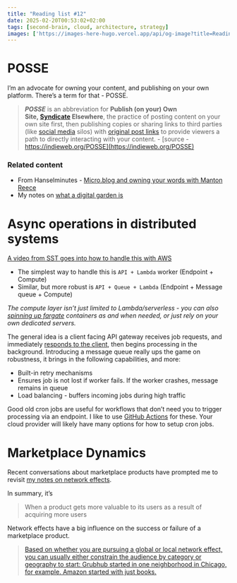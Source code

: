 ```yaml
---
title: "Reading list #12"
date: 2025-02-20T00:53:02+02:00
tags: [second-brain, cloud, architecture, strategy]
images: ['https://images-here-hugo.vercel.app/api/og-image?title=Reading+list+%2312']
---
```


# POSSE
I’m an advocate for owning your content, and publishing on your own platform. There’s a term for that - POSSE.

> ***POSSE*** is an abbreviation for **Publish (on your) Own Site, [Syndicate](https://indieweb.org/Category:syndication) Elsewhere**, the practice of posting content on your own site first, then publishing copies or sharing links to third parties (like [social media](https://indieweb.org/social_media) silos) with [original post links](https://indieweb.org/original_post_link) to provide viewers a path to directly interacting with your content. - [source - https://indieweb.org/POSSE](https://indieweb.org/POSSE)

### Related content
- From Hanselminutes - [Micro.blog and owning your words with Manton Reece](https://hanselminutes.com/983/microblog-and-owning-your-words-with-manton-reece)
- My notes on [what a digital garden is](https://www.guidefari.com/digital-garden/)

# Async operations in distributed systems

[A video from SST goes into how to handle this with AWS](https://www.youtube.com/watch?v=3PJM7mtF-eo)
- The simplest way to handle this is `API + Lambda` worker (Endpoint + Compute)
- Similar, but more robust is `API + Queue + Lambda` (Endpoint + Message queue + Compute)

*The compute layer isn’t just limited to Lambda/serverless - you can also [spinning up fargate](https://youtu.be/3PJM7mtF-eo?si=T3DfOtyn7WriVCAx&t=572) containers as and when needed, or just rely on your own dedicated servers.*

The general idea is a client facing API gateway receives job requests, and immediately [responds to the client](https://developer.mozilla.org/en-US/docs/Web/HTTP/Status/202), then begins processing in the background.
Introducing a message queue really ups the game on robustness, it brings in the following capabilities, and more:
- Built-in retry mechanisms
- Ensures job is not lost if worker fails. If the worker crashes, message remains in queue
- Load balancing - buffers incoming jobs during high traffic

Good old cron jobs are useful for workflows that don’t need you to trigger processing via an endpoint. I like to use [GitHub Actions](https://github.com/features/actions) for these. Your cloud provider will likely have many options for how to setup cron jobs.

# Marketplace Dynamics
Recent conversations about marketplace products have prompted me to revisit [my notes on network effects](https://www.guidefari.com/network-effects/). 

In summary, it’s 
> When a product gets more valuable to its users as a result of acquiring more users

Network effects have a big influence on the success or failure of a marketplace product.
 
> [Based on whether you are pursuing a global or local network effect, you can usually either constrain the audience by category or geography to start: Grubhub started in one neighborhood in Chicago, for example. Amazon started with just books.](https://caseyaccidental.com/product-market-fit-network-effects/)